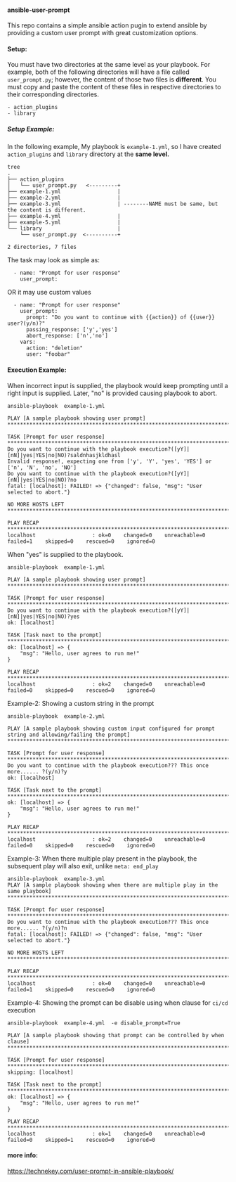 #### ansible-user-prompt

This repo contains a simple ansible action pugin to extend ansible by providing a custom user prompt with great customization options. 

#### Setup:
You must have two directories at the same level as your playbook. For example, both of the following directories will have a file called `user_prompt.py`; however, the content of those two files is **different**.
You must copy and paste the content of these files in respective directories to their corresponding directories. 


````
- action_plugins
- library
````
##### Setup Example:
In the following example, My playbook is ````example-1.yml````, so I have created ````action_plugins```` and ````library```` directory at the ****same level.****

````
tree
.
├── action_plugins
│   └── user_prompt.py   <---------+
├── example-1.yml                  |
├── example-2.yml                  |
├── example-3.yml                  | --------NAME must be same, but the content is different.
├── example-4.yml                  |
├── example-5.yml                  |
└── library                        |
    └── user_prompt.py  <----------+

2 directories, 7 files
````


The task may look as simple as:
````
  - name: "Prompt for user response"
    user_prompt:
````

OR it may use custom values

````
  - name: "Prompt for user response"
    user_prompt:
      prompt: "Do you want to continue with {{action}} of {{user}} user?(y/n)?"
      passing_response: ['y','yes']
      abort_response: ['n','no']
    vars:
      action: "deletion"
      user: "foobar"
````
#### Execution Example:

When incorrect input is supplied, the playbook would keep prompting until a right input is supplied. Later, "no" is provided causing playbook to abort.
````
ansible-playbook  example-1.yml 

PLAY [A sample playbook showing user prompt] ****************************************************************************************************************************************************************************************

TASK [Prompt for user response] *****************************************************************************************************************************************************************************************************
Do you want to continue with the playbook execution?([yY]|[nN]|yes|YES|no|NO)?saldnhasjkldhasl
Invalid response!, expecting one from ['y', 'Y', 'yes', 'YES'] or ['n', 'N', 'no', 'NO']
Do you want to continue with the playbook execution?([yY]|[nN]|yes|YES|no|NO)?no
fatal: [localhost]: FAILED! => {"changed": false, "msg": "User selected to abort."}

NO MORE HOSTS LEFT ******************************************************************************************************************************************************************************************************************

PLAY RECAP **************************************************************************************************************************************************************************************************************************
localhost                  : ok=0    changed=0    unreachable=0    failed=1    skipped=0    rescued=0    ignored=0   

````
When "yes" is supplied to the playbook.

````
ansible-playbook  example-1.yml 

PLAY [A sample playbook showing user prompt] ****************************************************************************************************************************************************************************************

TASK [Prompt for user response] *****************************************************************************************************************************************************************************************************
Do you want to continue with the playbook execution?([yY]|[nN]|yes|YES|no|NO)?yes
ok: [localhost]

TASK [Task next to the prompt] ******************************************************************************************************************************************************************************************************
ok: [localhost] => {
    "msg": "Hello, user agrees to run me!"
}

PLAY RECAP **************************************************************************************************************************************************************************************************************************
localhost                  : ok=2    changed=0    unreachable=0    failed=0    skipped=0    rescued=0    ignored=0   

````

Example-2: Showing a custom string in the prompt
````
ansible-playbook  example-2.yml 

PLAY [A sample playbook showing custom input configured for prompt string and allowing/failing the prompt] **************************************************************************************************************************

TASK [Prompt for user response] *****************************************************************************************************************************************************************************************************
Do you want to continue with the playbook execution??? This once more...... ?(y/n)?y
ok: [localhost]

TASK [Task next to the prompt] ******************************************************************************************************************************************************************************************************
ok: [localhost] => {
    "msg": "Hello, user agrees to run me!"
}

PLAY RECAP **************************************************************************************************************************************************************************************************************************
localhost                  : ok=2    changed=0    unreachable=0    failed=0    skipped=0    rescued=0    ignored=0   
````

Example-3: When there multiple play present in the playbook, the subsequent play will also exit, unlike ````meta: end_play````

````
ansible-playbook  example-3.yml 
PLAY [A sample playbook showing when there are multiple play in the same playbook] **************************************************************************************************************************************************

TASK [Prompt for user response] *****************************************************************************************************************************************************************************************************
Do you want to continue with the playbook execution??? This once more...... ?(y/n)?n
fatal: [localhost]: FAILED! => {"changed": false, "msg": "User selected to abort."}

NO MORE HOSTS LEFT ******************************************************************************************************************************************************************************************************************

PLAY RECAP **************************************************************************************************************************************************************************************************************************
localhost                  : ok=0    changed=0    unreachable=0    failed=1    skipped=0    rescued=0    ignored=0   
````

Example-4: Showing the prompt can be disable using when clause for `ci/cd` execution

````
ansible-playbook  example-4.yml  -e disable_prompt=True

PLAY [A sample playbook showing that prompt can be controlled by when clause] *******************************************************************************************************************************************************

TASK [Prompt for user response] *****************************************************************************************************************************************************************************************************
skipping: [localhost]

TASK [Task next to the prompt] ******************************************************************************************************************************************************************************************************
ok: [localhost] => {
    "msg": "Hello, user agrees to run me!"
}

PLAY RECAP **************************************************************************************************************************************************************************************************************************
localhost                  : ok=1    changed=0    unreachable=0    failed=0    skipped=1    rescued=0    ignored=0   
````
#### more info:

https://technekey.com/user-prompt-in-ansible-playbook/
